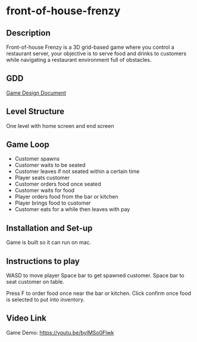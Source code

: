 # front-of-house-frenzy

## Description
Front-of-house Frenzy is a 3D grid-based game where you control a restaurant server, your objective is to serve food and drinks to customers while navigating a restaurant environment full of obstacles. 

## GDD 
[Game Design Document](https://github.com/woodRock/front-of-house-frenzy/blob/master/FoHF_GDD.pdf)

## Level Structure
One level with home screen and end screen

## Game Loop
- Customer spawns
- Customer waits to be seated
- Customer leaves if not seated within a certain time
- Player seats customer 
- Customer orders food once seated
- Customer waits for food
- Player orders food from the bar or kitchen
- Player brings food to customer
- Customer eats for a while then leaves with pay 

## Installation and Set-up
Game is built so it can run on mac. 

## Instructions to play
WASD to move player
Space bar to get spawned customer.
Space bar to seat customer on table.

Press F to order food once near the bar or kitchen.
Click confirm once food is selected to put into inventory.

## Video Link
Game Demo: https://youtu.be/bylMSo0Flwk
